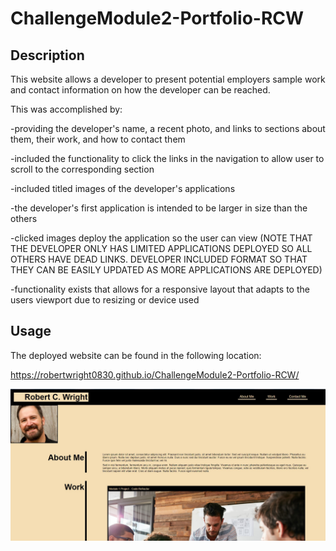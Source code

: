 # ChallengeModule2-Portfolio-RCW

## Description

This website allows a developer to present potential employers sample work and contact information on how the developer can be reached.

This was accomplished by:

-providing the developer's name, a recent photo, and links to sections about them, their work, and how to contact them

-included the functionality to click the links in the navigation to allow user to scroll to the corresponding section

-included titled images of the developer's applications

-the developer's first application is intended to be larger in size than the others

-clicked images deploy the application so the user can view (NOTE THAT THE DEVELOPER ONLY HAS LIMITED APPLICATIONS DEPLOYED SO ALL OTHERS HAVE DEAD LINKS.  DEVELOPER
INCLUDED FORMAT SO THAT THEY CAN BE EASILY UPDATED AS MORE APPLICATIONS ARE DEPLOYED)

-functionality exists that allows for a responsive layout that adapts to the users viewport due to resizing or device used

## Usage

The deployed website can be found in the following location:

 https://robertwright0830.github.io/ChallengeModule2-Portfolio-RCW/

![Portfolio Website Screenshot](<assets/images/Portfolio Website Screenshot.jpg>)